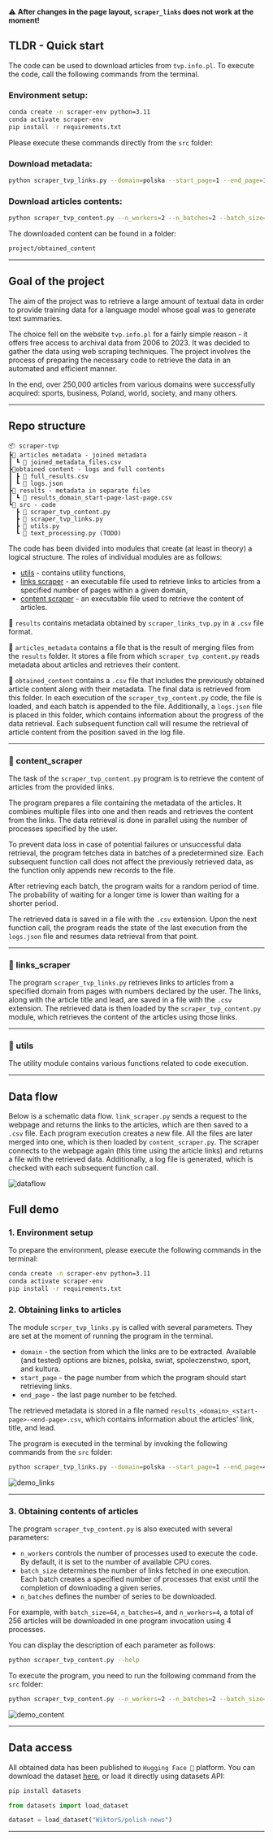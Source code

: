 
:warning: **After changes in the page layout, `scraper_links` does not work at the moment!**

## TLDR - Quick start

The code can be used to download articles from `tvp.info.pl`. To execute the code, call the following commands from the terminal.

### Environment setup:

```bash
conda create -n scraper-env python=3.11
conda activate scraper-env
pip install -r requirements.txt
```
Please execute these commands directly from the `src` folder:

### Download metadata:

```bash
python scraper_tvp_links.py --domain=polska --start_page=1 --end_page=10
```

### Download articles contents:

```bash
python scraper_tvp_content.py --n_workers=2 --n_batches=2 --batch_size=16
```
The downloaded content can be found in a folder:
```bash
project/obtained_content
```
___

## Goal of the project

The aim of the project was to retrieve a large amount of textual data in order to provide training data for a language model whose goal was to generate text summaries.

The choice fell on the website `tvp.info.pl` for a fairly simple reason - it offers free access to archival data from 2006 to 2023. It was decided to gather the data using web scraping techniques. The project involves the process of preparing the necessary code to retrieve the data in an automated and efficient manner.

In the end, over 250,000 articles from various domains were successfully acquired: sports, business, Poland, world, society, and many others.

---

## Repo structure

```
📦 scraper-tvp
┣📂 articles metadata - joined metadata
┃ ┗ 📜 joined_metadata_files.csv
┣📂obtained content - logs and full contents
┃ ┣ 📜 full_results.csv
┃ ┗ 📜 logs.json
┣📂 results - metadata in separate files
┃ ┗ 📜 results_domain_start-page-last-page.csv
┗📂 src - code
  ┣ 📜 scraper_tvp_content.py
  ┣ 📜 scraper_tvp_links.py
  ┣ 📜 utils.py
  ┗ 📜 text_processing.py (TODO)
```

The code has been divided into modules that create (at least in theory) a logical structure.
The roles of individual modules are as follows:
- [utils](#funkcje-pomocnicze) - contains utility functions,
- [links scraper](#links-scraper) - an executable file used to retrieve links to articles from a specified number of pages within a given domain,
- [content scraper](#content-scraper) - an executable file used to retrieve the content of articles.

📂 `results` contains metadata obtained by `scraper_links_tvp.py` in a `.csv` file format.

📂 `articles_metadata` contains a file that is the result of merging files from the `results` folder. It stores a file from which `scraper_tvp_content.py` reads metadata about articles and retrieves their content.

📂 `obtained_content` contains a `.csv` file that includes the previously obtained article content along with their metadata. The final data is retrieved from this folder. In each execution of the `scraper_tvp_content.py` code, the file is loaded, and each batch is appended to the file. Additionally, a `logs.json` file is placed in this folder, which contains information about the progress of the data retrieval. Each subsequent function call will resume the retrieval of article content from the position saved in the log file.

---

### 📜 content_scraper

The task of the `scraper_tvp_content.py` program is to retrieve the content of articles from the provided links.

The program prepares a file containing the metadata of the articles. It combines multiple files into one and then reads and retrieves the content from the links. The data retrieval is done in parallel using the number of processes specified by the user.

To prevent data loss in case of potential failures or unsuccessful data retrieval, the program fetches data in batches of a predetermined size. Each subsequent function call does not affect the previously retrieved data, as the function only appends new records to the file.

After retrieving each batch, the program waits for a random period of time. The probability of waiting for a longer time is lower than waiting for a shorter period.

The retrieved data is saved in a file with the `.csv` extension. Upon the next function call, the program reads the state of the last execution from the `logs.json` file and resumes data retrieval from that point.

---

### 📜 links_scraper

The program `scraper_tvp_links.py` retrieves links to articles from a specified domain from pages with numbers declared by the user. The links, along with the article title and lead, are saved in a file with the `.csv` extension. The retrieved data is then loaded by the `scraper_tvp_content.py` module, which retrieves the content of the articles using those links.

---

### 📜 utils 

The utility module contains various functions related to code execution.

---

## Data flow

Below is a schematic data flow. `link_scraper.py` sends a request to the webpage and returns the links to the articles, which are then saved to a `.csv` file. Each program execution creates a new file. All the files are later merged into one, which is then loaded by `content_scraper.py`. The scraper connects to the webpage again (this time using the article links) and returns a file with the retrieved data. Additionally, a log file is generated, which is checked with each subsequent function call.

![dataflow](https://github.com/WiktorSob/scraper-tvp/assets/94312553/60ca5c69-e353-4b83-b774-5fe526be9dc6)


## Full demo

### 1. Environment setup

To prepare the environment, please execute the following commands in the terminal:

```bash
conda create -n scraper-env python=3.11
conda activate scraper-env
pip install -r requirements.txt
```

### 2. Obtaining links to articles

The module `scrper_tvp_links.py` is called with several parameters. They are set at the moment of running the program in the terminal.

* `domain` - the section from which the links are to be extracted. Available (and tested) options are biznes, polska, swiat, spoleczenstwo, sport, and kultura.
* `start_page` - the page number from which the program should start retrieving links.
* `end_page` - the last page number to be fetched.

The retrieved metadata is stored in a file named `results_<domain>_<start-page>-<end-page>.csv`, which contains information about the articles' link, title, and lead.

The program is executed in the terminal by invoking the following commands from the `src` folder:

```bash
python scraper_tvp_links.py --domain=polska --start_page=1 --end_page=4
```

![demo_links](https://github.com/WiktorSob/scraper-tvp/assets/94312553/c2f23a3c-26f5-47d5-afd5-32d77505719a)

---

### 3. Obtaining contents of articles

The program `scraper_tvp_content.py` is also executed with several parameters:

* `n_workers` controls the number of processes used to execute the code. By default, it is set to the number of available CPU cores.
* `batch_size` determines the number of links fetched in one execution. Each batch creates a specified number of processes that exist until the completion of downloading a given series.
* `n_batches` defines the number of series to be downloaded.

For example, with `batch_size=64`, `n_batches=4`, and `n_workers=4`, a total of 256 articles will be downloaded in one program invocation using 4 processes.

You can display the description of each parameter as follows:

```bash
python scraper_tvp_content.py --help
```

To execute the program, you need to run the following command from the `src` folder:

```bash
python scraper_tvp_content.py --n_workers=2 --n_batches=2 --batch_size=16
```

![demo_content](https://github.com/WiktorSob/scraper-tvp/assets/94312553/eaa8fa87-8cb6-448c-b0c1-919b942e447b)

---

## Data access 

All obtained data has been published to `Hugging Face 🤗` platform. You can download the dataset [here](https://huggingface.co/datasets/WiktorS/polish-news), or load it directly using datasets API:

```bash
pip install datasets
```

```python
from datasets import load_dataset

dataset = load_dataset("WiktorS/polish-news")
```

---
